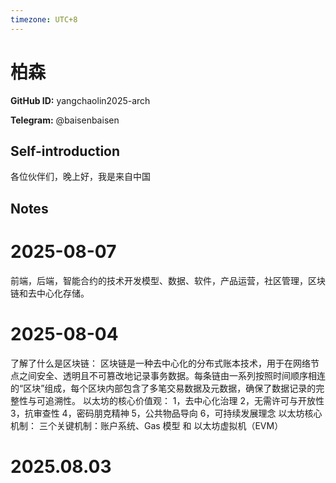 ```yaml
---
timezone: UTC+8
---
```


# 柏森

**GitHub ID:** yangchaolin2025-arch

**Telegram:** @baisenbaisen

## Self-introduction

各位伙伴们，晚上好，我是来自中国

## Notes

<!-- Content_START -->
# 2025-08-07

前端，后端，智能合约的技术开发模型、数据、软件，产品运营，社区管理，区块链和去中心化存储。

# 2025-08-04

了解了什么是区块链： 区块链是一种去中心化的分布式账本技术，用于在网络节点之间安全、透明且不可篡改地记录事务数据。每条链由一系列按照时间顺序相连的“区块”组成，每个区块内部包含了多笔交易数据及元数据，确保了数据记录的完整性与可追溯性。
以太坊的核心价值观： 1，去中心化治理 2，无需许可与开放性 3，抗审查性 4，密码朋克精神 5，公共物品导向 6，可持续发展理念
以太坊核心机制： 三个关键机制：账户系统、Gas 模型 和 以太坊虚拟机（EVM）


# 2025.08.03


<!-- Content_END -->
